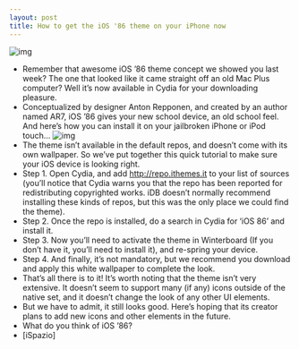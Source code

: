 ```yaml
---
layout: post
title: How to get the iOS '86 theme on your iPhone now
---
```

![img](http://media.idownloadblog.com/wp-content/uploads/2012/02/ios-86.jpg)
* Remember that awesome iOS ’86 theme concept we showed you last week? The one that looked like it came straight off an old Mac Plus computer? Well it’s now available in Cydia for your downloading pleasure.
* Conceptualized by designer Anton Repponen, and created by an author named AR7, iOS ’86 gives your new school device, an old school feel. And here’s how you can install it on your jailbroken iPhone or iPod touch…
![img](http://media.idownloadblog.com/wp-content/uploads/2012/02/ios-861-e1329962305428.jpg)
* The theme isn’t available in the default repos, and doesn’t come with its own wallpaper. So we’ve put together this quick tutorial to make sure your iOS device is looking right.
* Step 1. Open Cydia, and add http://repo.ithemes.it to your list of sources (you’ll notice that Cydia warns you that the repo has been reported for redistributing copyrighted works. iDB doesn’t normally recommend installing these kinds of repos, but this was the only place we could find the theme).
* Step 2. Once the repo is installed, do a search in Cydia for ‘iOS 86’ and install it.
* Step 3. Now you’ll need to activate the theme in Winterboard (If you don’t have it, you’ll need to install it), and re-spring your device.
* Step 4. And finally, it’s not mandatory, but we recommend you download and apply this white wallpaper to complete the look.
* That’s all there is to it! It’s worth noting that the theme isn’t very extensive. It doesn’t seem to support many (if any) icons outside of the native set, and it doesn’t change the look of any other UI elements.
* But we have to admit, it still looks good. Here’s hoping that its creator plans to add new icons and other elements in the future.
* What do you think of iOS ’86?
* [iSpazio]

